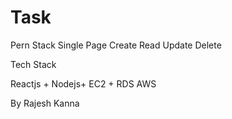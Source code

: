 # Task

Pern Stack Single Page Create Read Update Delete


Tech Stack

Reactjs + Nodejs+ EC2 + RDS AWS

By Rajesh Kanna
